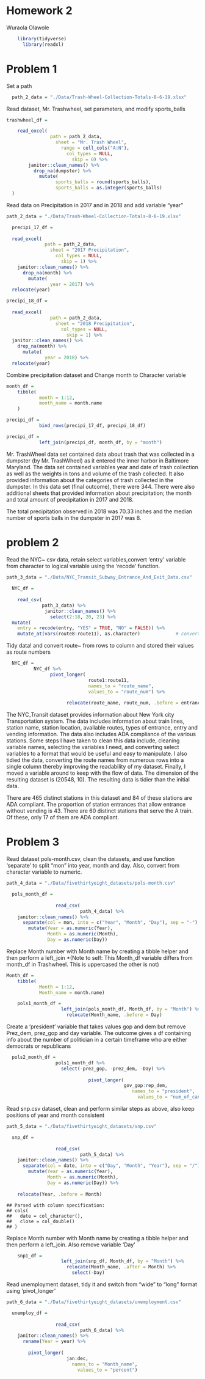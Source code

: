 Homework 2
================
Wuraola Olawole

``` r
    library(tidyverse)
      library(readxl)
```

# Problem 1

Set a path

``` r
  path_2_data = "./Data/Trash-Wheel-Collection-Totals-8-6-19.xlsx"
```

Read dataset, Mr. Trashwheel, set parameters, and modify sports\_balls

``` r
trashwheel_df =

    read_excel(
                path = path_2_data,
                  sheet = "Mr. Trash Wheel",
                    range = cell_cols("A:N"),
                      col_types = NULL,
                        skip = 0) %>%
        janitor::clean_names() %>%
          drop_na(dumpster) %>%
            mutate(
                  sports_balls = round(sports_balls),
                  sports_balls = as.integer(sports_balls)
  )
```

Read data on Precipitation in 2017 and in 2018 and add variable “year”

``` r
path_2_data = "./Data/Trash-Wheel-Collection-Totals-8-6-19.xlsx"

  precipi_17_df =
  
  read_excel(
              path = path_2_data,
                sheet = "2017 Precipitation",
                  col_types = NULL,
                    skip = 1) %>%
    janitor::clean_names() %>%
      drop_na(month) %>%
        mutate(
                year = 2017) %>%
  relocate(year)
```

``` r
precipi_18_df =
  
  read_excel(
                path = path_2_data,
                  sheet = "2018 Precipitation",
                    col_types = NULL,
                      skip = 1) %>%
  janitor::clean_names() %>%
    drop_na(month) %>%
      mutate(
              year = 2018) %>%
  relocate(year)
```

Combine precipitation dataset and Change month to Character variable

``` r
month_df =
    tibble(
            month = 1:12,
            month_name = month.name
    )
```

``` r
precipi_df = 
            bind_rows(precipi_17_df, precipi_18_df)

precipi_df =
            left_join(precipi_df, month_df, by = "month")
```

Mr. TrashWheel data set contained data about trash that was collected in
a dumpster (by Mr. TrashWheel) as it entered the inner harbor in
Baltimore Maryland. The data set contained variables year and date of
trash collection as well as the weights in tons and volume of the trash
collected. It also provided information about the categories of trash
collected in the dumpster. In this data set (final outcome), there were
344. There were also additional sheets that provided information about
precipitation; the month and total amount of precipitation in 2017 and
2018.

The total precipitation observed in 2018 was 70.33 inches and the median
number of sports balls in the dumpster in 2017 was 8.

# problem 2

Read the NYC\~ csv data, retain select variables,convert ‘entry’
variable from character to logical variable using the ‘recode’ function.

``` r
path_3_data = "./Data/NYC_Transit_Subway_Entrance_And_Exit_Data.csv"
  
  NYC_df = 
    
    read_csv(
             path_3_data) %>% 
              janitor::clean_names() %>% 
                select(2:18, 20, 23) %>%
  mutate(
    entry = recode(entry, "YES" = TRUE, "NO" = FALSE)) %>%
    mutate_at(vars(route8:route11), as.character)             # convert dbl variables to chr variables
```

Tidy data\! and convert route\~ from rows to column and stored their
values as route numbers

``` r
  NYC_df =
          NYC_df %>%
                pivot_longer(                                                    # Tidy data! 
                              route1:route11, 
                              names_to = "route_name", 
                              values_to = "route_num") %>%
    
                      relocate(route_name, route_num, .before = entrance_type)
```

The NYC\_Transit dataset provides information about New York city
Transportation system. The data includes information about train lines,
station name, station location, available routes, types of entrance,
entry and vending information. The data also includes ADA compliance of
the various stations. Some steps I have taken to clean this data
include, cleaning variable names, selecting the variables I need, and
converting select variables to a format that would be useful and easy to
manipulate. I also tidied the data, converting the route names from
numerous rows into a single column thereby improving the readability of
my dataset. Finally, I moved a variable around to keep with the flow of
data. The dimension of the resulting dataset is (20548, 10). The
resulting data is tidier than the initial data.

There are 465 distinct stations in this dataset and 84 of these stations
are ADA compliant. The proportion of station entrances that allow
entrance without vending is 43. There are 60 distinct stations that
serve the A train. Of these, only 17 of them are ADA compliant.

# Problem 3

Read dataset pols-month.csv, clean the datasets, and use function
‘separate’ to split “mon” into year, month and day. Also, convert from
character variable to numeric.

``` r
path_4_data = "./Data/fivethirtyeight_datasets/pols-month.csv"

  pols_month_df =
  
                  read_csv(
                           path_4_data) %>%
    janitor::clean_names() %>%
      separate(col = mon, into = c("Year", "Month", "Day"), sep = "-") %>%
        mutate(Year = as.numeric(Year),
               Month = as.numeric(Month),
               Day = as.numeric(Day)) 
```

Replace Month number with Month name by creating a tibble helper and
then perform a left\_join \*(Note to self: This Month\_df variable
differs from month\_df in Trashwheel. This is uppercased the other is
not)

``` r
Month_df =
    tibble(
            Month = 1:12,
            Month_name = month.name)

    pols1_month_df =
                    left_join(pols_month_df, Month_df, by = "Month") %>%
                      relocate(Month_name, .before = Day) 
```

Create a ‘president’ variable that takes values gop and dem but remove
Prez\_dem, prez\_gop and day variable. The outcome gives a df containing
info about the number of politician in a certain timeframe who are
either democrats or republicans

``` r
  pols2_month_df =
                  pols1_month_df %>%
                    select(-prez_gop, -prez_dem, -Day) %>%
  
                              pivot_longer(                                                    # Tidy data! 
                                           gov_gop:rep_dem, 
                                              names_to = "president", 
                                                values_to = "num_of_cand")
```

Read snp.csv dataset, clean and perform similar steps as above, also
keep positions of year and month consistent

``` r
path_5_data = "./Data/fivethirtyeight_datasets/snp.csv"

  snp_df =
  
                  read_csv(
                           path_5_data) %>%
    janitor::clean_names() %>%
      separate(col = date, into = c("Day", "Month", "Year"), sep = "/") %>%
        mutate(Year = as.numeric(Year),
               Month = as.numeric(Month),
               Day = as.numeric(Day)) %>%
    
    relocate(Year, .before = Month)
```

    ## Parsed with column specification:
    ## cols(
    ##   date = col_character(),
    ##   close = col_double()
    ## )

Replace Month number with Month name by creating a tibble helper and
then perform a left\_join. Also remove variable ‘Day’

``` r
    snp1_df =
                    left_join(snp_df, Month_df, by = "Month") %>%
                      relocate(Month_name, .after = Month) %>%
                        select(-Day)
```

Read unemployment dataset, tidy it and switch from “wide” to “long”
format using ‘pivot\_longer’

``` r
path_6_data = "./Data/fivethirtyeight_datasets/unemployment.csv"

  unemploy_df =
  
                  read_csv(
                           path_6_data) %>%
    janitor::clean_names() %>%
      rename(Year = year) %>%
    
        pivot_longer(                                                    # Tidy data! 
                      jan:dec, 
                        names_to = "Month_name", 
                          values_to = "percent")
```
